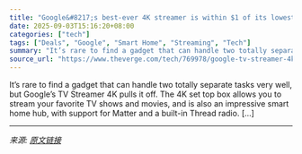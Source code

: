 ```yaml
---
title: "Google&#8217;s best-ever 4K streamer is within $1 of its lowest price"
date: 2025-09-03T15:16:20+08:00
categories: ["tech"]
tags: ["Deals", "Google", "Smart Home", "Streaming", "Tech"]
summary: "It’s rare to find a gadget that can handle two totally separate tasks very well, but Google’s TV Streamer 4K pulls it off. The 4K set top box allows you to stream your favorite TV shows and movies, an"
source_url: "https://www.theverge.com/tech/769978/google-tv-streamer-4k-deal-sale"
---
```


It’s rare to find a gadget that can handle two totally separate tasks very well, but Google’s TV Streamer 4K pulls it off. The 4K set top box allows you to stream your favorite TV shows and movies, and is also an impressive smart home hub, with support for Matter and a built-in Thread radio. [&#8230;]

---

*来源: [原文链接](https://www.theverge.com/tech/769978/google-tv-streamer-4k-deal-sale)*
